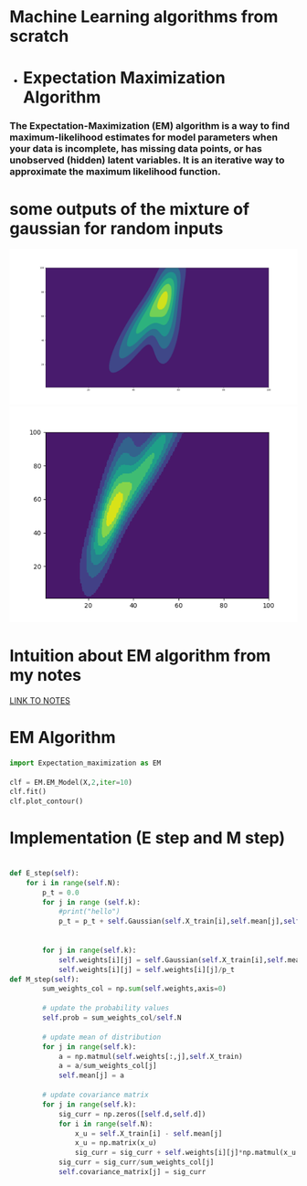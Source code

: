 # Machine Learning algorithms from scratch
- # Expectation Maximization Algorithm
###  The Expectation-Maximization (EM) algorithm is a way to find maximum-likelihood estimates for model parameters when your data is incomplete, has missing data points, or has unobserved (hidden) latent variables. It is an iterative way to approximate the maximum likelihood function.

# some outputs of the mixture of gaussian for random inputs
![Alt text](./Figures/Figure_1.png "Title")
![Alt text](./Figures/Figure_2.png "Title")

# Intuition about EM algorithm from my notes
[LINK TO NOTES](https://smallpdf.com/shared#st=80586d00-97ea-4ece-9b0d-11500a58267a&fn=New+doc+27-Dec-2020+10.30+PM.pdf&ct=1609088550700&tl=share-document&rf=link)
# EM Algorithm
```python
import Expectation_maximization as EM

clf = EM.EM_Model(X,2,iter=10)
clf.fit()
clf.plot_contour()


```
# Implementation (E step and M step)
```python

def E_step(self):
    for i in range(self.N):
        p_t = 0.0
        for j in range (self.k):
            #print("hello")
            p_t = p_t + self.Gaussian(self.X_train[i],self.mean[j],self.covariance_matrix[j])*self.prob[j]
            
        
        for j in range(self.k):
            self.weights[i][j] = self.Gaussian(self.X_train[i],self.mean[j],self.covariance_matrix[j])*self.prob[j]
            self.weights[i][j] = self.weights[i][j]/p_t
def M_step(self):
        sum_weights_col = np.sum(self.weights,axis=0)

        # update the probability values
        self.prob = sum_weights_col/self.N

        # update mean of distribution    
        for j in range(self.k):
            a = np.matmul(self.weights[:,j],self.X_train)
            a = a/sum_weights_col[j]
            self.mean[j] = a
        
        # update covariance matrix
        for j in range(self.k):
            sig_curr = np.zeros([self.d,self.d])
            for i in range(self.N):
                x_u = self.X_train[i] - self.mean[j]
                x_u = np.matrix(x_u)
                sig_curr = sig_curr + self.weights[i][j]*np.matmul(x_u.transpose(),x_u)       
            sig_curr = sig_curr/sum_weights_col[j]
            self.covariance_matrix[j] = sig_curr           

```
